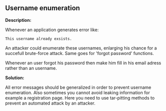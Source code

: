 
Username enumeration
-------

**Description:**

Whenever an application generates error like:

    This username already exsists.

An attacker could enumerate these usernames, enlarging his chance for a succefull 
brute-force attack. Same goes for 'forgot password' functions.

Whenever an user forgot his password then make him fill in his email adress 
rather than an username.


**Solution:**

All error messages should be generalized in order to prevent username enumeration. 
Also sometimes you cannot avoid leaking information for example a registration page. 
Here you need to use tar-pitting methods to prevent an automated attack by an attacker.

	